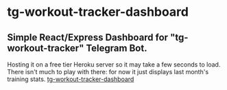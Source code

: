# tg-workout-tracker-dashboard
## Simple React/Express Dashboard for "tg-workout-tracker" Telegram Bot. 
Hosting it on a free tier Heroku server so it may take a few seconds to load. There isn't much to play with there: for now it just displays last month's training stats.
[tg-workout-tracker-dashboard](https://tg-workout-tracker-dashboard.herokuapp.com/)
